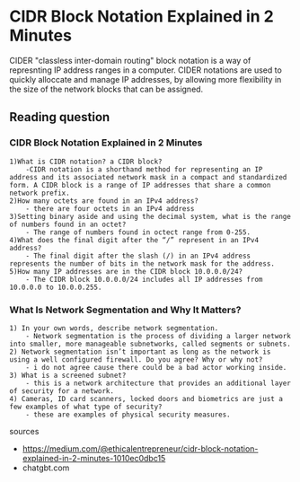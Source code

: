 # CIDR Block Notation Explained in 2 Minutes
CIDER "classless inter-domain routing" block notation is a way of represnting IP address ranges in a computer.  CIDER notations are used to quickly alloccate and manage IP addresses, by allowing more flexibility in the size of the network blocks that can be assigned.
## Reading question
### CIDR Block Notation Explained in 2 Minutes
    1)What is CIDR notation? a CIDR block?
        -CIDR notation is a shorthand method for representing an IP address and its associated network mask in a compact and standardized form. A CIDR block is a range of IP addresses that share a common network prefix.
    2)How many octets are found in an IPv4 address?
        - there are four octets in an IPv4 address
    3)Setting binary aside and using the decimal system, what is the range of numbers found in an octet?
        - The range of numbers found in octect range from 0-255. 
    4)What does the final digit after the “/” represent in an IPv4 address?
        - The final digit after the slash (/) in an IPv4 address represents the number of bits in the network mask for the address.  
    5)How many IP addresses are in the CIDR block 10.0.0.0/24?
        - The CIDR block 10.0.0.0/24 includes all IP addresses from 10.0.0.0 to 10.0.0.255.
### What Is Network Segmentation and Why It Matters?
    1) In your own words, describe network segmentation.
        - Network segmentation is the process of dividing a larger network into smaller, more manageable subnetworks, called segments or subnets.
    2) Network segmentation isn’t important as long as the network is using a well configured firewall. Do you agree? Why or why not?
        - i do not agree cause there could be a bad actor working inside. 
    3) What is a screened subnet?
        - this is a network architecture that provides an additional layer of security for a network.
    4) Cameras, ID card scanners, locked doors and biometrics are just a few examples of what type of security?
        - these are examples of physical security measures. 
sources
- https://medium.com/@ethicalentrepreneur/cidr-block-notation-explained-in-2-minutes-1010ec0dbc15
- chatgbt.com  

